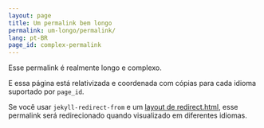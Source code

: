 ```yaml
---
layout: page
title: Um permalink bem longo
permalink: um-longo/permalink/
lang: pt-BR
page_id: complex-permalink
---
```


Esse permalink é realmente longo e complexo.

E essa página está relativizada e coordenada com cópias para cada idioma suportado por `page_id`.

Se você usar `jekyll-redirect-from` e um [layout de redirect.html](https://github.com/untra/polyglot/blob/master/site/_layouts/redirect.html), esse permalink será redirecionado quando visualizado em diferentes idiomas.
